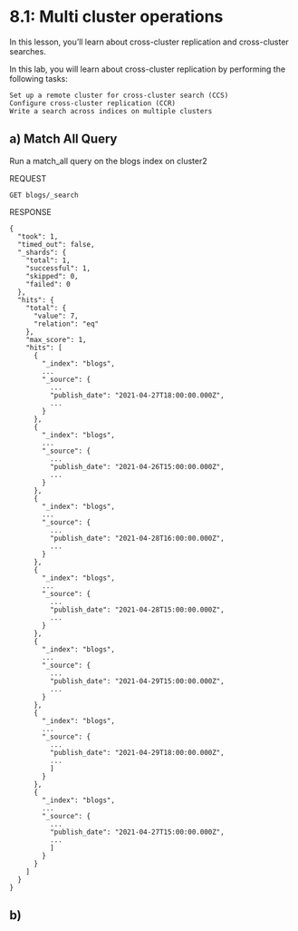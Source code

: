 # 8.1: Multi cluster operations

In this lesson, you’ll learn about cross-cluster replication and cross-cluster searches.

In this lab, you will learn about cross-cluster replication by performing the following tasks:

    Set up a remote cluster for cross-cluster search (CCS)
    Configure cross-cluster replication (CCR)
    Write a search across indices on multiple clusters

## a) Match All Query

Run a match_all query on the blogs index on cluster2

REQUEST

```
GET blogs/_search
```

RESPONSE

```
{
  "took": 1,
  "timed_out": false,
  "_shards": {
    "total": 1,
    "successful": 1,
    "skipped": 0,
    "failed": 0
  },
  "hits": {
    "total": {
      "value": 7,
      "relation": "eq"
    },
    "max_score": 1,
    "hits": [
      {
        "_index": "blogs",
        ...
        "_source": {
          ...
          "publish_date": "2021-04-27T18:00:00.000Z",
          ...
        }
      },
      {
        "_index": "blogs",
        ...
        "_source": {
          ...
          "publish_date": "2021-04-26T15:00:00.000Z",
          ...
        }
      },
      {
        "_index": "blogs",
        ...
        "_source": {
          ...
          "publish_date": "2021-04-28T16:00:00.000Z",
          ...
        }
      },
      {
        "_index": "blogs",
        ...
        "_source": {
          ...
          "publish_date": "2021-04-28T15:00:00.000Z",
          ...
        }
      },
      {
        "_index": "blogs",
        ...
        "_source": {
          ...
          "publish_date": "2021-04-29T15:00:00.000Z",
          ...
        }
      },
      {
        "_index": "blogs",
        ...
        "_source": {
          ...
          "publish_date": "2021-04-29T18:00:00.000Z",
          ...
          ]
        }
      },
      {
        "_index": "blogs",
        ...
        "_source": {
          ...
          "publish_date": "2021-04-27T15:00:00.000Z",
          ...
          ]
        }
      }
    ]
  }
}
```

## b) 

